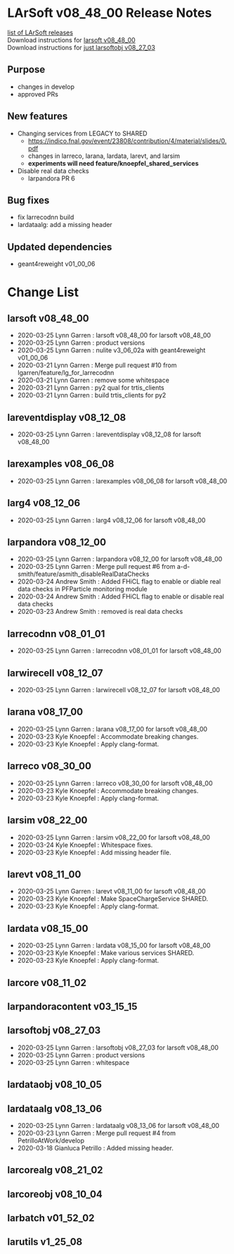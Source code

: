 # LArSoft v08_48_00 Release Notes



[list of LArSoft releases](LArSoft_release_list)  
Download instructions for [larsoft v08_48_00](https://scisoft.fnal.gov/scisoft/bundles/larsoft/v08_48_00/larsoft-v08_48_00.html)  
Download instructions for [just larsoftobj v08_27_03](https://scisoft.fnal.gov/scisoft/bundles/larsoftobj/v08_27_03/larsoftobj-v08_27_03.html)

## Purpose

-   changes in develop
-   approved PRs

## New features

-   Changing services from LEGACY to SHARED
    -   https://indico.fnal.gov/event/23808/contribution/4/material/slides/0.pdf
    -   changes in larreco, larana, lardata, larevt, and larsim
    -   **experiments will need feature/knoepfel_shared_services**
-   Disable real data checks
    -   larpandora PR 6

## Bug fixes

-   fix larrecodnn build
-   lardataalg: add a missing header

## Updated dependencies

-   geant4reweight v01_00_06

# Change List

## larsoft v08_48_00

-   2020-03-25 Lynn Garren : larsoft v08_48_00 for larsoft v08_48_00
-   2020-03-25 Lynn Garren : product versions
-   2020-03-25 Lynn Garren : nulite v3_06_02a with geant4reweight v01_00_06
-   2020-03-21 Lynn Garren : Merge pull request \#10 from lgarren/feature/lg_for_larrecodnn
-   2020-03-21 Lynn Garren : remove some whitespace
-   2020-03-21 Lynn Garren : py2 qual for trtis_clients
-   2020-03-21 Lynn Garren : build trtis_clients for py2

## lareventdisplay v08_12_08

-   2020-03-25 Lynn Garren : lareventdisplay v08_12_08 for larsoft v08_48_00

## larexamples v08_06_08

-   2020-03-25 Lynn Garren : larexamples v08_06_08 for larsoft v08_48_00

## larg4 v08_12_06

-   2020-03-25 Lynn Garren : larg4 v08_12_06 for larsoft v08_48_00

## larpandora v08_12_00

-   2020-03-25 Lynn Garren : larpandora v08_12_00 for larsoft v08_48_00
-   2020-03-25 Lynn Garren : Merge pull request \#6 from a-d-smith/feature/asmith_disableRealDataChecks
-   2020-03-24 Andrew Smith : Added FHiCL flag to enable or diable real data checks in PFParticle monitoring module
-   2020-03-24 Andrew Smith : Added FHiCL flag to enable or disable real data checks
-   2020-03-23 Andrew Smith : removed is real data checks

## larrecodnn v08_01_01

-   2020-03-25 Lynn Garren : larrecodnn v08_01_01 for larsoft v08_48_00

## larwirecell v08_12_07

-   2020-03-25 Lynn Garren : larwirecell v08_12_07 for larsoft v08_48_00

## larana v08_17_00

-   2020-03-25 Lynn Garren : larana v08_17_00 for larsoft v08_48_00
-   2020-03-23 Kyle Knoepfel : Accommodate breaking changes.
-   2020-03-23 Kyle Knoepfel : Apply clang-format.

## larreco v08_30_00

-   2020-03-25 Lynn Garren : larreco v08_30_00 for larsoft v08_48_00
-   2020-03-23 Kyle Knoepfel : Accommodate breaking changes.
-   2020-03-23 Kyle Knoepfel : Apply clang-format.

## larsim v08_22_00

-   2020-03-25 Lynn Garren : larsim v08_22_00 for larsoft v08_48_00
-   2020-03-24 Kyle Knoepfel : Whitespace fixes.
-   2020-03-23 Kyle Knoepfel : Add missing header file.

## larevt v08_11_00

-   2020-03-25 Lynn Garren : larevt v08_11_00 for larsoft v08_48_00
-   2020-03-23 Kyle Knoepfel : Make SpaceChargeService SHARED.
-   2020-03-23 Kyle Knoepfel : Apply clang-format.

## lardata v08_15_00

-   2020-03-25 Lynn Garren : lardata v08_15_00 for larsoft v08_48_00
-   2020-03-23 Kyle Knoepfel : Make various services SHARED.
-   2020-03-23 Kyle Knoepfel : Apply clang-format.

## larcore v08_11_02

## larpandoracontent v03_15_15

## larsoftobj v08_27_03

-   2020-03-25 Lynn Garren : larsoftobj v08_27_03 for larsoft v08_48_00
-   2020-03-25 Lynn Garren : product versions
-   2020-03-25 Lynn Garren : whitespace

## lardataobj v08_10_05

## lardataalg v08_13_06

-   2020-03-25 Lynn Garren : lardataalg v08_13_06 for larsoft v08_48_00
-   2020-03-23 Lynn Garren : Merge pull request \#4 from PetrilloAtWork/develop
-   2020-03-18 Gianluca Petrillo : Added missing header.

## larcorealg v08_21_02

## larcoreobj v08_10_04

## larbatch v01_52_02

## larutils v1_25_08

